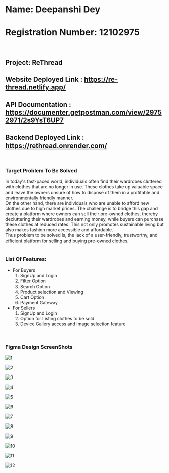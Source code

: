 # Name: Deepanshi Dey 
# Registration Number: 12102975
<br>

## Project: ReThread
## Website Deployed Link : https://re-thread.netlify.app/
## API Documentation : https://documenter.getpostman.com/view/29752971/2s9YsT6UP7
## Backend Deployed Link : https://rethread.onrender.com/
<br>

### Target Problem To Be Solved

In today's fast-paced world, individuals often find their wardrobes cluttered with clothes that are no longer in use. These clothes take up valuable space and leave the owners unsure of how to dispose of them in a profitable and environmentally friendly manner. 
<br>
On the other hand, there are individuals who are unable to afford new clothes due to high market prices. The challenge is to bridge this gap and create a platform where owners can sell their pre-owned clothes, thereby decluttering their wardrobes and earning money, while buyers can purchase these clothes at reduced rates. This not only promotes sustainable living but also makes fashion more accessible and affordable. 
<br>
Thus problem to be solved is, the lack of a user-friendly, trustworthy, and efficient platform for selling and buying pre-owned clothes.
<br>
<br>



### List Of Features:

- For Buyers
  1. SignUp and Login
  2. Filter Option
  3. Search Option
  4. Product selection and Viewing
  5. Cart Option
  6. Payment Gateway
- For Sellers
  1. SignUp and Login
  2. Option for Listing clothes to be sold
  3. Device Gallery access and Image selection feature
 <br>

 ### Figma Design ScreenShots

 ![1](https://github.com/Deepanshi03/re_thread/assets/92084743/3fcc156a-6cc8-4491-b579-cddf16372edd)

 ![2](https://github.com/Deepanshi03/re_thread/assets/92084743/490f1d2d-f45c-474a-8ad0-78b38ec721e5)

 ![3](https://github.com/Deepanshi03/re_thread/assets/92084743/e2c7cd01-5c56-4acd-84bb-66066457f22b)

 ![4](https://github.com/Deepanshi03/re_thread/assets/92084743/2cf80b43-8dd1-4d46-9561-f3448c747ae7)

 ![5](https://github.com/Deepanshi03/re_thread/assets/92084743/fd9512ea-902c-42e6-a510-aa737bbd76ce)

 ![6](https://github.com/Deepanshi03/re_thread/assets/92084743/a765df0e-6338-4fa0-8c3c-f945101ae729)

 ![7](https://github.com/Deepanshi03/re_thread/assets/92084743/00bce876-81b7-49ce-b4ed-abda0389f051)

 ![8](https://github.com/Deepanshi03/re_thread/assets/92084743/c939168d-544a-4879-8ced-fa2677da2529)

 ![9](https://github.com/Deepanshi03/re_thread/assets/92084743/0193e935-2427-4231-8848-cb539363d375)

 ![10](https://github.com/Deepanshi03/re_thread/assets/92084743/6074bad9-dccc-4547-9fb2-50b116663268)

 ![11](https://github.com/Deepanshi03/re_thread/assets/92084743/59e8667b-4798-4893-9940-f74c1221e761)

 ![12](https://github.com/Deepanshi03/re_thread/assets/92084743/b1da590b-fbc0-499c-807a-876b5651fba2)

